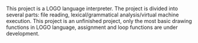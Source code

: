 This project is a LOGO language interpreter. The project is divided into several parts: file reading, lexical/grammatical analysis/virtual machine execution.
This project is an unfinished project, only the most basic drawing functions in LOGO language, assignment and loop functions are under development.


